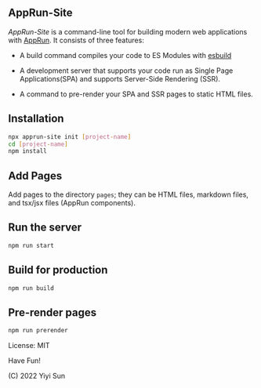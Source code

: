## AppRun-Site

*AppRun-Site* is a command-line tool for building modern web applications with [AppRun](https://github.com/yysun/apprun).  It consists of three features:

* A build command compiles your code to ES Modules with [esbuild](https://esbuild.github.io/)

* A development server that supports your code run as Single Page Applications(SPA) and supports Server-Side Rendering (SSR).

* A command to pre-render your SPA and SSR pages to static HTML files.


## Installation

  ```bash
  npx apprun-site init [project-name]
  cd [project-name]
  npm install
  ```

## Add Pages

Add pages to the directory `pages`; they can be HTML files, markdown files, and tsx/jsx files (AppRun components).



## Run the server

```bash
npm run start
```


## Build for production

```bash
npm run build
```


## Pre-render pages

```bash
npm run prerender
```




License: MIT

Have Fun!

(C) 2022 Yiyi Sun

